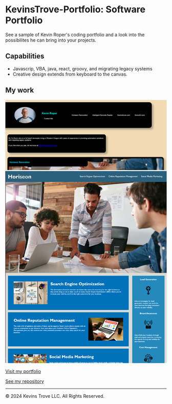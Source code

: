 # KevinsTrove-Portfolio: Software Portfolio

See a sample of  Kevin Roper's coding portfolio and a look into the possibilites he can bring into your projects.

## Capabilities
- Javascrip, VBA, java, react, groovy, and migrating legacy systems
- Creative design extends from keyboard to the canvas.

## My work
![Screenshot of Kevin's Portfolio](/assets/images/screenshot-kevinsportfolio.PNG?raw=true "KevinsTrove-Portfolio")
![Screenshot of Kevin's Portfolio](/assets/images/screenshot-refactoringHoriseon.PNG?raw=true "KevinsTrove-Portfolio")


[Visit my portfolio](https://kevins-trove.github.io/KevinsTrove-Portfolio/)

[See my repository](https://github.com/Kevins-Trove/KevinsTrove-Portfolio)


- - -
© 2024 Kevins Trove LLC. All Rights Reserved.
